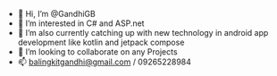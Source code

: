 - 👋 Hi, I’m @GandhiGB
- 👀 I’m interested in C# and ASP.net
- 🌱 I’m also currently catching up with new technology in android app development like kotlin and jetpack compose
- 💞️ I’m looking to collaborate on any Projects
- 📫 balingkitgandhi@gmail.com / 09265228984

<!---
GandhiGB/GandhiGB is a ✨ special ✨ repository because its `README.md` (this file) appears on your GitHub profile.
You can click the Preview link to take a look at your changes.
--->
